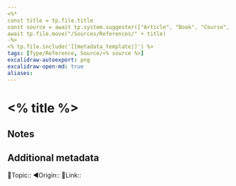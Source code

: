```yaml
---
<%*
const title = tp.file.title
const source = await tp.system.suggester(["Article", "Book", "Course", "Journal", "Newsletter", "Philosopher", "Podcast", "Thoughts", "Wiki", "Video"], ["Article", "Book", "Course", "Journal", "Newsletter", "Philosopher", "Podcast", "Thoughts", "Wiki", "Video"])
await tp.file.move("/Sources/References/" + title)
-%>
<% tp.file.include('[[metadata_template]]') %>
tags: [Type/Reference, Source/<% source %>]
excalidraw-autoexport: png
excalidraw-open-md: true
aliases:
---
```

# <% title %>

## Notes


## Additional metadata
🔼Topic::
◀Origin::
🔗Link::


